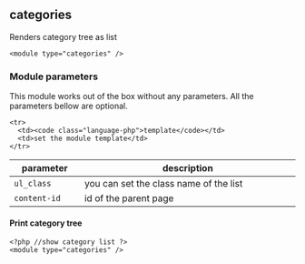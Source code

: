 ## categories

Renders category tree as list

`<module type="categories" />`

<h3>Module parameters</h3>
<p>This module works out of the box without any parameters. All the parameters bellow are optional.</p>
<table class="table table-striped table-hover">
  <thead>
    <tr>
      <th width="113">parameter</th>
      <th width="412">description</th>
    </tr>
  </thead>
  <tbody>
    <tr>
      <td><code class="language-php">ul_class</code></td>
      <td>you can set the class name of the list</td>
    </tr>
     <tr>
      <td><code class="language-php">content-id</code></td>
      <td>id of the parent page</td>
    </tr>
    
    <tr>
      <td><code class="language-php">template</code></td>
      <td>set the module template</td>
    </tr>
  </tbody>
</table>


#### Print category tree
```
<?php //show category list ?>
<module type="categories" />
```
    